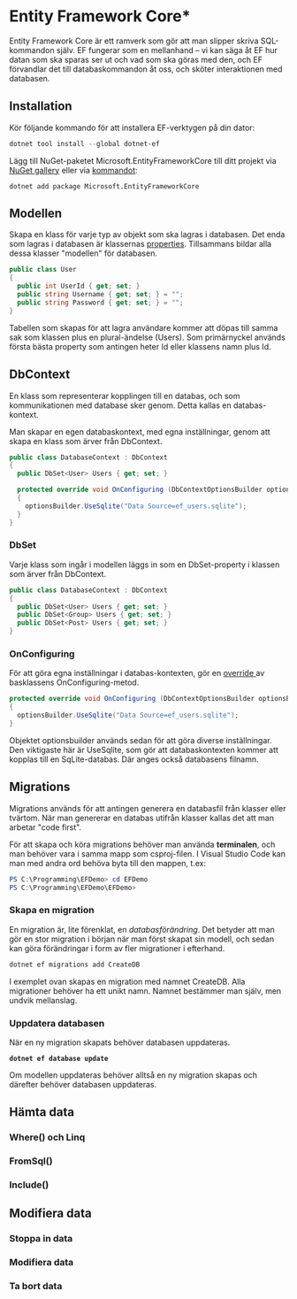 # Entity Framework Core\*

Entity Framework Core är ett ramverk som gör att man slipper skriva SQL-kommandon själv. EF fungerar som en mellanhand – vi kan säga åt EF hur datan som ska sparas ser ut och vad som ska göras med den, och EF förvandlar det till databaskommandon åt oss, och sköter interaktionen med databasen.

## Installation

Kör följande kommando för att installera EF-verktygen på din dator:

```powershell
dotnet tool install --global dotnet-ef
```

Lägg till NuGet-paketet Microsoft.EntityFrameworkCore till ditt projekt via [NuGet gallery](../../grundlaeggande/anvaenda-bibliotek-using.md#nuget-gallery) eller via [kommandot](../../grundlaeggande/anvaenda-bibliotek-using.md#nuget-via-terminalen):

```
dotnet add package Microsoft.EntityFrameworkCore
```

## Modellen

Skapa en klass för varje typ av objekt som ska lagras i databasen. Det enda som lagras i databasen är klassernas [properties](../../klasser-och-objektorientering/inkapsling-och-properties.md#properties). Tillsammans bildar alla dessa klasser "modellen" för databasen.

```csharp
public class User
{
  public int UserId { get; set; }
  public string Username { get; set; } = "";
  public string Password { get; set; } = "";
}
```

Tabellen som skapas för att lagra användare kommer att döpas till samma sak som klassen plus en plural-ändelse (Users). Som primärnyckel används första bästa property som antingen heter Id eller klassens namn plus Id.&#x20;

## DbContext

En klass som representerar kopplingen till en databas, och som kommunikationen med database sker genom. Detta kallas en databas-kontext.

Man skapar en egen databaskontext, med egna inställningar, genom att skapa en klass som ärver från DbContext.

```csharp
public class DatabaseContext : DbContext
{
  public DbSet<User> Users { get; set; }

  protected override void OnConfiguring (DbContextOptionsBuilder optionsBuilder)
  {
    optionsBuilder.UseSqlite("Data Source=ef_users.sqlite");
  }
}
```

### DbSet

Varje klass som ingår i modellen läggs in som en DbSet-property i klassen som ärver från DbContext.

```csharp
public class DatabaseContext : DbContext
{
  public DbSet<User> Users { get; set; }
  public DbSet<Group> Users { get; set; }
  public DbSet<Post> Users { get; set; }
}
```

### OnConfiguring

För att göra egna inställningar i databas-kontexten, gör en [override ](../../klasser-och-objektorientering/polymorfism/virtual-override.md)av basklassens OnConfiguring-metod.

```csharp
protected override void OnConfiguring (DbContextOptionsBuilder optionsBuilder)
{
  optionsBuilder.UseSqlite("Data Source=ef_users.sqlite");
}
```

Objektet optionsbuilder används sedan för att göra diverse inställningar. Den viktigaste här är UseSqlite, som gör att databaskontexten kommer att kopplas till en SqLite-databas. Där anges också databasens filnamn.

## Migrations

Migrations används för att antingen generera en databasfil från klasser eller tvärtom. När man genererar en databas utifrån klasser kallas det att man arbetar "code first".

För att skapa och köra migrations behöver man använda **terminalen**, och man behöver vara i samma mapp som csproj-filen. I Visual Studio Code kan man med andra ord behöva byta till den mappen, t.ex:

```powershell
PS C:\Programming\EFDemo> cd EFDemo
PS C:\Programming\EFDemo\EFDemo>
```

### Skapa en migration

En migration är, lite förenklat, en _databasförändring_. Det betyder att man gör en stor migration i början när man först skapat sin modell, och sedan kan göra förändringar i form av fler migrationer i efterhand.

```powershell
dotnet ef migrations add CreateDB
```

I exemplet ovan skapas en migration med namnet CreateDB. Alla migrationer behöver ha ett unikt namn. Namnet bestämmer man själv, men undvik mellanslag.

### Uppdatera databasen

När en ny migration skapats behöver databasen uppdateras.

<pre class="language-powershell"><code class="lang-powershell"><strong>dotnet ef database update
</strong></code></pre>

Om modellen uppdateras behöver alltså en ny migration skapas och därefter behöver databasen uppdateras.

## Hämta data

### Where() och Linq

### FromSql()

### Include()

## Modifiera data

### Stoppa in data

### Modifiera data

### Ta bort data

